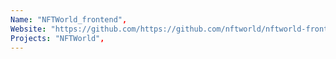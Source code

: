 ```yaml
--- 
Name: "NFTWorld_frontend", 
Website: "https://github.com/https://github.com/nftworld/nftworld-frontend", 
Projects: "NFTWorld",
--- 
```

<!--lang:en--> 

<!--lang:es--] 

<!--lang:de--] 

<!--lang:fr--] 

<!--lang:pl--] 

<!--lang:uk--] 

[!--lang:*--> 